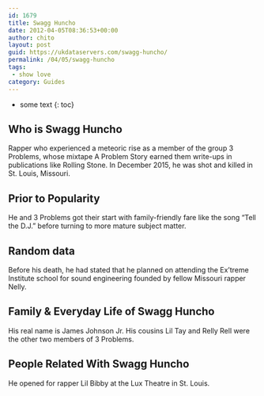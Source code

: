 ```yaml
---
id: 1679
title: Swagg Huncho
date: 2012-04-05T08:36:53+00:00
author: chito
layout: post
guid: https://ukdataservers.com/swagg-huncho/
permalink: /04/05/swagg-huncho
tags:
 - show love
category: Guides
---
```


* some text
{: toc}
          
          
## Who is  Swagg Huncho
                  
                  
                  
Rapper who experienced a meteoric rise as a member of the group 3 Problems, whose mixtape A Problem Story earned them write-ups in publications like Rolling Stone. In December 2015, he was shot and killed in St. Louis, Missouri.
                  
                
                
                
## Prior to Popularity 
                  
                  
                  
He and 3 Problems got their start with family-friendly fare like the song &#8220;Tell the D.J.&#8221; before turning to more mature subject matter.
                  
                
                
                
## Random data 
                  
                  
                  
Before his death, he had stated that he planned on attending the Ex&#8217;treme Institute school for sound engineering founded by fellow Missouri rapper Nelly.
                  
                
                
                
## Family & Everyday Life of Swagg Huncho
                  
                  
                  
His real name is James Johnson Jr. His cousins Lil Tay and Relly Rell were the other two members of 3 Problems.
                  
                
                
                
## People Related With  Swagg Huncho
                  
                  
                  
He opened for rapper Lil Bibby at the Lux Theatre in St. Louis.
                  
                
              
            
          
          
          
    
    
  
